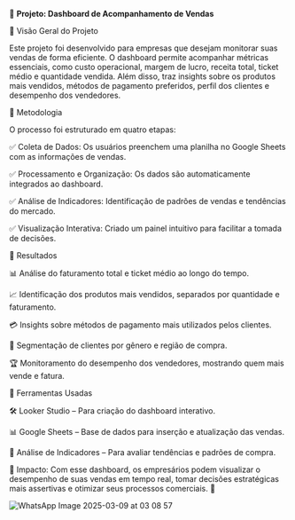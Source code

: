 📌 **Projeto: Dashboard de Acompanhamento de Vendas**

📍 Visão Geral do Projeto

Este projeto foi desenvolvido para empresas que desejam monitorar suas vendas de forma eficiente. 
O dashboard permite acompanhar métricas essenciais, como custo operacional, margem de lucro, receita total, 
ticket médio e quantidade vendida. Além disso, traz insights sobre os produtos mais vendidos, 
métodos de pagamento preferidos, perfil dos clientes e desempenho dos vendedores.

📍 Metodologia

O processo foi estruturado em quatro etapas:

✅ Coleta de Dados: Os usuários preenchem uma planilha no Google Sheets com as informações de vendas.

✅ Processamento e Organização: Os dados são automaticamente integrados ao dashboard.

✅ Análise de Indicadores: Identificação de padrões de vendas e tendências do mercado.

✅ Visualização Interativa: Criado um painel intuitivo para facilitar a tomada de decisões.

📍 Resultados

📊 Análise do faturamento total e ticket médio ao longo do tempo.

📈 Identificação dos produtos mais vendidos, separados por quantidade e faturamento.

💳 Insights sobre métodos de pagamento mais utilizados pelos clientes.

📍 Segmentação de clientes por gênero e região de compra.

🏆 Monitoramento do desempenho dos vendedores, mostrando quem mais vende e fatura.

📍 Ferramentas Usadas

🛠 Looker Studio – Para criação do dashboard interativo.

📊 Google Sheets – Base de dados para inserção e atualização das vendas.

📌 Análise de Indicadores – Para avaliar tendências e padrões de compra.

📌 Impacto: Com esse dashboard, os empresários podem visualizar o desempenho de suas vendas em tempo real, tomar decisões estratégicas mais assertivas e otimizar seus processos comerciais. 🚀

![WhatsApp Image 2025-03-09 at 03 08 57](https://github.com/user-attachments/assets/edefb0a7-a292-4c73-afad-ffd7090397b7)
